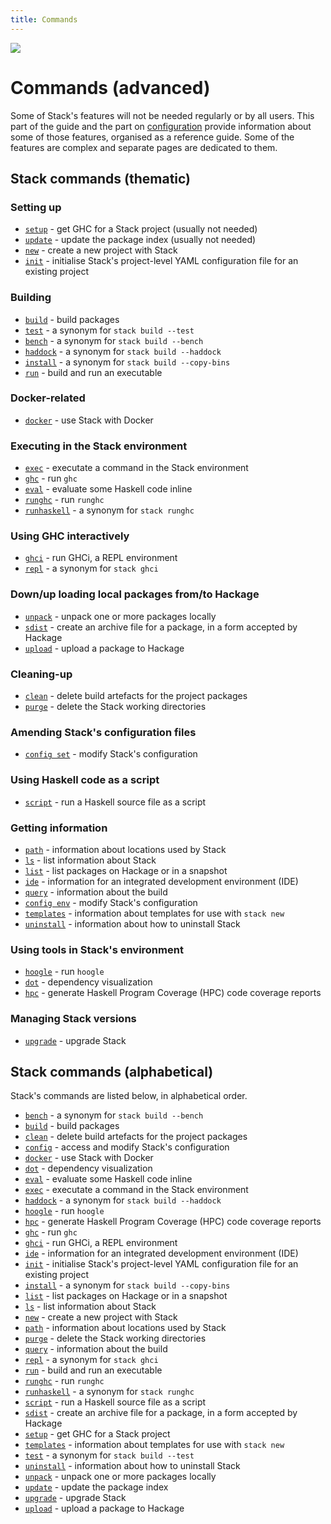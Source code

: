 ```yaml
---
title: Commands
---
```

<div class="hidden-warning"><a href="https://docs.haskellstack.org/"><img src="https://cdn.jsdelivr.net/gh/commercialhaskell/stack/doc/img/hidden-warning.svg"></a></div>

# Commands (advanced)

Some of Stack's features will not be needed regularly or by all users. This part
of the guide and the part on [configuration](../configure/index.md) provide
information about some of those features, organised as a reference guide. Some
of the features are complex and separate pages are dedicated to them.

## Stack commands (thematic)

### Setting up

* [`setup`](setup_command.md) - get GHC for a Stack project (usually not needed)
* [`update`](update_command.md) - update the package index (usually not needed)
* [`new`](new_command.md) - create a new project with Stack
* [`init`](init_command.md) - initialise Stack's project-level YAML
  configuration file for an existing project

### Building

* [`build`](build_command.md) - build packages
* [`test`](build_command.md) - a synonym for `stack build --test`
* [`bench`](build_command.md) - a synonym for `stack build --bench`
* [`haddock`](build_command.md) - a synonym for `stack build --haddock`
* [`install`](build_command.md) - a synonym for `stack build --copy-bins`
* [`run`](run_command.md) - build and run an executable

### Docker-related

* [`docker`](docker_command.md) - use Stack with Docker

### Executing in the Stack environment

* [`exec`](exec_command.md) - executate a command in the Stack environment
* [`ghc`](ghc_command.md) - run `ghc`
* [`eval`](eval_command.md) - evaluate some Haskell code inline
* [`runghc`](runghc_command.md) - run `runghc`
* [`runhaskell`](runghc_command.md) - a synonym for `stack runghc`

### Using GHC interactively

* [`ghci`](ghci_command.md) - run GHCi, a REPL environment
* [`repl`](ghci_command.md) - a synonym for `stack ghci`

### Down/up loading local packages from/to Hackage

* [`unpack`](unpack_command.md) - unpack one or more packages locally
* [`sdist`](sdist_command.md) - create an archive file for a package, in a form
  accepted by Hackage
* [`upload`](upload_command.md) - upload a package to Hackage

### Cleaning-up

* [`clean`](clean_command.md) - delete build artefacts for the project packages
* [`purge`](purge_command.md) - delete the Stack working directories

### Amending Stack's configuration files

* [`config set`](config_command.md) - modify Stack's configuration

### Using Haskell code as a script
* [`script`](script_command.md) - run a Haskell source file as a script

### Getting information

* [`path`](path_command.md) - information about locations used by Stack
* [`ls`](ls_command.md) - list information about Stack
* [`list`](list_command.md) - list packages on Hackage or in a snapshot
* [`ide`](ide_command.md) - information for an integrated development
  environment (IDE)
* [`query`](query_command.md) - information about the build
* [`config env`](config_command.md) - modify Stack's configuration
* [`templates`](templates_command.md) - information about templates for use with
  `stack new`
* [`uninstall`](uninstall_command.md) - information about how to uninstall Stack

### Using tools in Stack's environment

* [`hoogle`](hoogle_command.md) - run `hoogle`
* [`dot`](dot_command.md) - dependency visualization
* [`hpc`](hpc_command.md) - generate Haskell Program Coverage (HPC) code
  coverage reports

### Managing Stack versions

* [`upgrade`](upgrade_command.md) - upgrade Stack

## Stack commands (alphabetical)

Stack's commands are listed below, in alphabetical order.

* [`bench`](build_command.md) - a synonym for `stack build --bench`
* [`build`](build_command.md) - build packages
* [`clean`](clean_command.md) - delete build artefacts for the project packages
* [`config`](config_command.md) - access and modify Stack's configuration
* [`docker`](docker_command.md) - use Stack with Docker
* [`dot`](dot_command.md) - dependency visualization
* [`eval`](eval_command.md) - evaluate some Haskell code inline
* [`exec`](exec_command.md) - executate a command in the Stack environment
* [`haddock`](build_command.md) - a synonym for `stack build --haddock`
* [`hoogle`](hoogle_command.md) - run `hoogle`
* [`hpc`](hpc_command.md) - generate Haskell Program Coverage (HPC) code
  coverage reports
* [`ghc`](ghc_command.md) - run `ghc`
* [`ghci`](ghci_command.md) - run GHCi, a REPL environment
* [`ide`](ide_command.md) - information for an integrated development
  environment (IDE)
* [`init`](init_command.md) - initialise Stack's project-level YAML
  configuration file for an existing project
* [`install`](build_command.md) - a synonym for `stack build --copy-bins`
* [`list`](list_command.md) - list packages on Hackage or in a snapshot
* [`ls`](ls_command.md) - list information about Stack
* [`new`](new_command.md) - create a new project with Stack
* [`path`](path_command.md) - information about locations used by Stack
* [`purge`](purge_command.md) - delete the Stack working directories
* [`query`](query_command.md) - information about the build
* [`repl`](ghci_command.md) - a synonym for `stack ghci`
* [`run`](run_command.md) - build and run an executable
* [`runghc`](runghc_command.md) - run `runghc`
* [`runhaskell`](runghc_command.md) - a synonym for `stack runghc`
* [`script`](script_command.md) - run a Haskell source file as a script
* [`sdist`](sdist_command.md) - create an archive file for a package, in a form
  accepted by Hackage
* [`setup`](setup_command.md) - get GHC for a Stack project
* [`templates`](templates_command.md) - information about templates for use with
  `stack new`
* [`test`](build_command.md) - a synonym for `stack build --test`
* [`uninstall`](uninstall_command.md) - information about how to uninstall Stack
* [`unpack`](unpack_command.md) - unpack one or more packages locally
* [`update`](update_command.md) - update the package index
* [`upgrade`](upgrade_command.md) - upgrade Stack
* [`upload`](upload_command.md) - upload a package to Hackage
